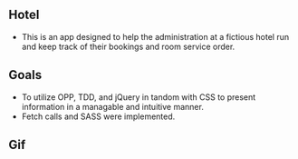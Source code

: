 ## Hotel

  - This is an app designed to help the administration at a fictious hotel run and keep track of their bookings and room service order. 
  
## Goals
  - To utilize OPP, TDD, and jQuery in tandom with CSS to present information in a managable and intuitive manner.
  - Fetch calls and SASS were implemented.
  
## Gif
  

